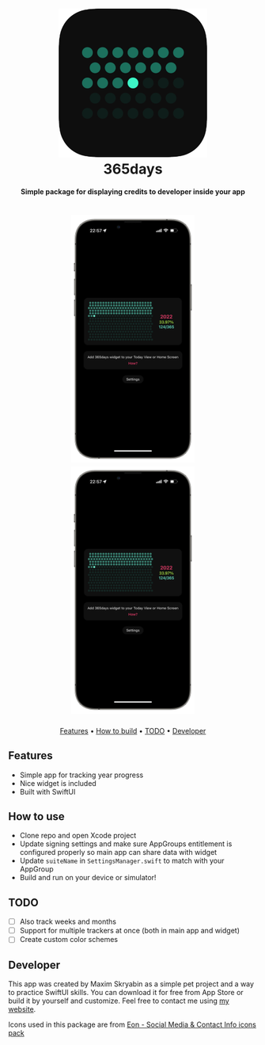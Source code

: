 <h1 align="center">
  <br>
  <img src="https://raw.githubusercontent.com/moridaffy/365days-ios/master/Icon.png" alt="App Icon" width="300">
  <br>
  365days
  <br>
</h1>

<h4 align="center">Simple package for displaying credits to developer inside your app</h4>

<h1 align="center">
<img src="https://raw.githubusercontent.com/moridaffy/365days-ios/master/screenshot_app.png" width="250"> <img src="https://raw.githubusercontent.com/moridaffy/365days-ios/master/screenshot_app.png" width="250">
</h1>

<p align="center">
  <a href="#Features">Features</a> •
  <a href="#How-to-build">How to build</a> •
  <a href="#TODO">TODO</a> •
  <a href="#Developer">Developer</a>
</p>

## Features
* Simple app for tracking year progress
* Nice widget is included
* Built with SwiftUI

## How to use
- Clone repo and open Xcode project
- Update signing settings and make sure AppGroups entitlement is configured properly so main app can share data with widget
- Update `suiteName` in `SettingsManager.swift` to match with your AppGroup
- Build and run on your device or simulator!

## TODO
- [ ] Also track weeks and months
- [ ] Support for multiple trackers at once (both in main app and widget)
- [ ] Create custom color schemes

## Developer
This app was created by Maxim Skryabin as a simple pet project and a way to practice SwiftUI skills. You can download it for free from App Store or build it by yourself and customize. Feel free to contact me using <a href="https://mxm.codes/contact-en/">my website</a>.

Icons used in this package are from <a href="https://www.iconfinder.com/search?q=&iconset=eon-social-media-contact-info-2">Eon - Social Media & Contact Info icons pack</a>
